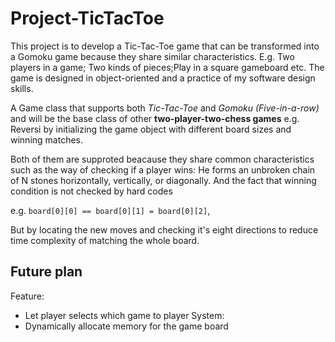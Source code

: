 # Project-TicTacToe
 
 
This project is to develop a Tic-Tac-Toe game that can be transformed into a Gomoku game because they share similar characteristics. E.g. Two players in a game; Two kinds of pieces;Play in a square gameboard etc. The game is designed in object-oriented and a practice of my software design skills.

A Game class that supports both *Tic-Tac-Toe* and *Gomoku (Five-in-a-row)* and will be the base class of other **two-player-two-chess games** e.g. Reversi
by initializing the game object with different board sizes and winning matches.

Both of them are supproted beacause they share common characteristics
such as the way of checking if a player wins: He forms an unbroken chain of N stones horizontally, vertically, or diagonally.
And the fact that winning condition is not checked by hard codes 

e.g. `board[0][0] == board[0][1] = board[0][2]`,

But by locating the new moves and checking it's eight directions to reduce time complexity of matching the whole board.



## Future plan
Feature:
- Let player selects which game to player
System:
- Dynamically allocate memory for the game board
